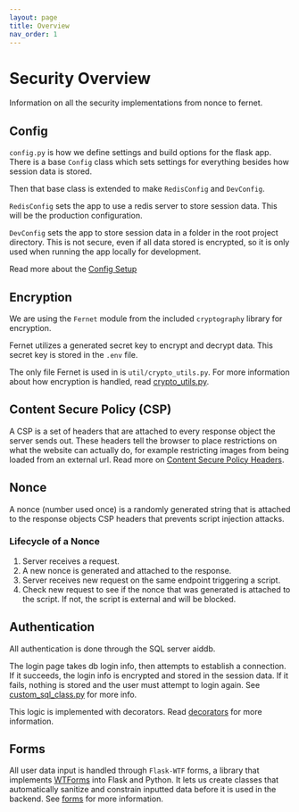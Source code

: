 ```yaml
---
layout: page
title: Overview
nav_order: 1
---
```


# Security Overview

Information on all the security implementations from nonce to fernet.

## Config

`config.py` is how we define settings and build options for the flask app. There is a base `Config` class which sets settings for everything besides how session data is stored.

Then that base class is extended to make `RedisConfig` and `DevConfig`.

`RedisConfig` sets the app to use a redis server to store session data. This will be the production configuration.

`DevConfig` sets the app to store session data in a folder in the root project directory. This is not secure, even if all data stored is encrypted, so it is only used when running the app locally for development.

Read more about the [Config Setup](#)

## Encryption

We are using the `Fernet` module from the included `cryptography` library for encryption.

Fernet utilizes a generated secret key to encrypt and decrypt data. This secret key is stored in the `.env` file.

The only file Fernet is used in is `util/crypto_utils.py`. For more information about how encryption is handled, read [crypto_utils.py](#).

## Content Secure Policy (CSP)

A CSP is a set of headers that are attached to every response object the server sends out. These headers tell the browser to place restrictions on what the website can actually do, for example restricting images from being loaded from an external url. Read more on [Content Secure Policy Headers](csp.md).

## Nonce

A nonce (number used once) is a randomly generated string that is attached to the response objects CSP headers that prevents script injection attacks.

### Lifecycle of a Nonce

1. Server receives a request.
2. A new nonce is generated and attached to the response.
3. Server receives new request on the same endpoint triggering a script.
4. Check new request to see if the nonce that was generated is attached to the script. If not, the script is external and will be blocked.

## Authentication

All authentication is done through the SQL server aiddb. 

The login page takes db login info, then attempts to establish a connection. If it succeeds, the login info is encrypted and stored in the session data. If it fails, nothing is stored and the user must attempt to login again. See [custom_sql_class.py](#) for more info.

This logic is implemented with decorators. Read [decorators](_guide/decorators.md) for more information.

## Forms

All user data input is handled through `Flask-WTF` forms, a library that implements [WTForms](https://wtforms.readthedocs.io/en/3.2.x/) into Flask and Python. It lets us create classes that automatically sanitize and constrain inputted data before it is used in the backend. See [forms](#) for more information.
